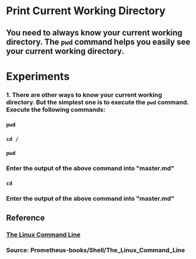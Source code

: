 # **Print Current Working Directory**

##  You need to always know your current working directory. The `pwd` command helps you easily see your current working directory. 

# **Experiments**

### **1.** There are other ways to know your current working directory. But the simplest one is to execute the `pwd` command. Execute the following commands: 

### `pwd`

### `cd /`

### `pwd` 

### Enter the output of the above command into "master.md"

### `cd`

### Enter the output of the above command into "master.md"


## **Reference**

### [The Linux Command Line]()

### **Source:** Prometheus-books/Shell/The_Linux_Command_Line
